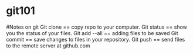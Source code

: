 # git101

#Notes on git
Git clone == copy repo to your computer.
Git status == show you the status of your files.
Git add --all == adding files to be saved
Git commit == save changes to files in your repository.
Git push == send files to the remote server at github.com
